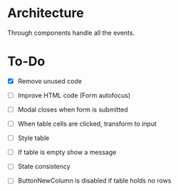# Architecture

Through components handle all the events.

# To-Do

- [x] Remove unused code
- [ ] Improve HTML code (Form autofocus)
- [ ] Modal closes when form is submitted
- [ ] When table cells are clicked, transform to input
- [ ] Style table

- [ ] If table is empty show a message
- [ ] State consistency
- [ ] ButtonNewColumn is disabled if table holds no rows
